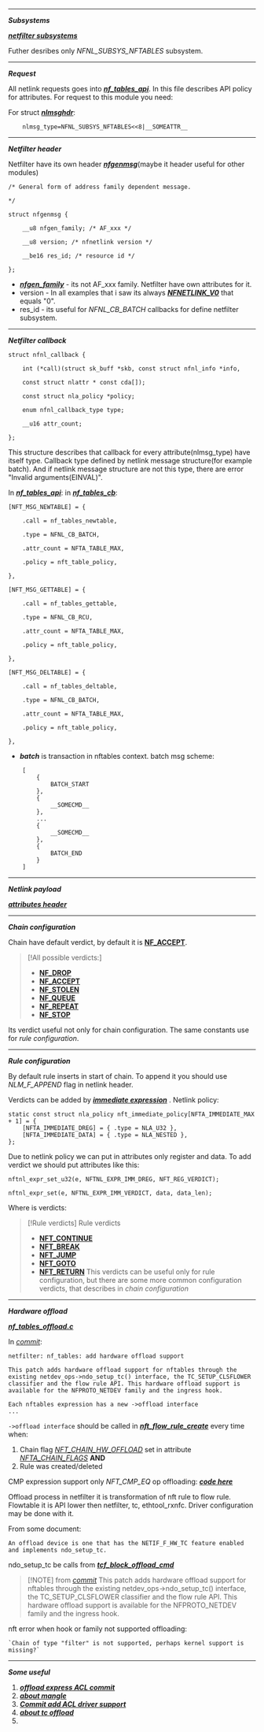 
***

***Subsystems***

***[netfilter subsystems](https://elixir.bootlin.com/linux/latest/source/include/uapi/linux/netfilter/nfnetlink.h#L51)***

Futher desribes only *NFNL_SUBSYS_NFTABLES* subsystem.

***

***Request***

All netlink requests goes into ***[nf_tables_api](https://elixir.bootlin.com/linux/latest/source/net/netfilter/nf_tables_api.c)***. In this file describes API policy for attributes. For request to this module you need:

For struct ***[nlmsghdr](https://elixir.bootlin.com/linux/latest/source/tools/include/uapi/linux/netlink.h#L44)***:
```
	nlmsg_type=NFNL_SUBSYS_NFTABLES<<8|__SOMEATTR__
```


***

***Netfilter header***

Netfilter have its own header ***[nfgenmsg](https://elixir.bootlin.com/linux/latest/source/include/uapi/linux/netfilter/nfnetlink.h#L34)***(maybe it header useful for other modules)

```
/* General form of address family dependent message.

*/

struct nfgenmsg {

	__u8 nfgen_family; /* AF_xxx */
	
	__u8 version; /* nfnetlink version */
	
	__be16 res_id; /* resource id */

};
```

- ***[nfgen_family](https://elixir.bootlin.com/linux/latest/source/include/uapi/linux/netfilter.h#L58)*** - its not AF_xxx family. Netfilter have own attributes for it.
- version - In all examples that i saw its always ***[NFNETLINK_V0](https://elixir.bootlin.com/linux/latest/source/include/uapi/linux/netfilter/nfnetlink.h#L40)*** that equals "0".
- res_id - its useful for *NFNL_CB_BATCH* callbacks for define netfilter subsystem.

***

***Netfilter callback***


```
struct nfnl_callback {

	int (*call)(struct sk_buff *skb, const struct nfnl_info *info,
	
	const struct nlattr * const cda[]);
	
	const struct nla_policy *policy;
	
	enum nfnl_callback_type type;
	
	__u16 attr_count;

};
```

This structure describes that callback for every attribute(nlmsg_type) have itself type. Callback type defined by netlink message structure(for example batch). And if netlink message structure are not this type, there are error "Invalid arguments(EINVAL)".

In ***[nf_tables_api](https://elixir.bootlin.com/linux/latest/source/net/netfilter/nf_tables_api.c)***:
in ***[nf_tables_cb](https://elixir.bootlin.com/linux/latest/C/ident/nf_tables_cb)***:
```
[NFT_MSG_NEWTABLE] = {

	.call = nf_tables_newtable,
	
	.type = NFNL_CB_BATCH,
	
	.attr_count = NFTA_TABLE_MAX,
	
	.policy = nft_table_policy,

},

[NFT_MSG_GETTABLE] = {

	.call = nf_tables_gettable,
	
	.type = NFNL_CB_RCU,
	
	.attr_count = NFTA_TABLE_MAX,
	
	.policy = nft_table_policy,

},

[NFT_MSG_DELTABLE] = {

	.call = nf_tables_deltable,
	
	.type = NFNL_CB_BATCH,
	
	.attr_count = NFTA_TABLE_MAX,
	
	.policy = nft_table_policy,

},
```


- ***batch*** is transaction in nftables context.
	batch msg scheme:
```
	[
		{ 
			BATCH_START
		},
		{
			__SOMECMD__
		},
		...
		{
			__SOMECMD__
		},
		{
			BATCH_END
		}
	]
```

***

***Netlink payload***

***[attributes header](https://elixir.bootlin.com/linux/latest/source/include/uapi/linux/netfilter/nf_tables.h)***

***

***Chain configuration***

Chain have default verdict, by default it is  **[NF_ACCEPT](https://elixir.bootlin.com/linux/latest/source/include/uapi/linux/netfilter.h#L12)**. 

> [!All possible verdicts:]
> 
> - **[NF_DROP](https://elixir.bootlin.com/linux/latest/source/include/uapi/linux/netfilter.h#L11)**
> - **[NF_ACCEPT](https://elixir.bootlin.com/linux/latest/source/include/uapi/linux/netfilter.h#L12)**
> - **[NF_STOLEN](https://elixir.bootlin.com/linux/latest/C/ident/NF_STOLEN)**
> - **[NF_QUEUE](https://elixir.bootlin.com/linux/latest/C/ident/NF_QUEUE)**
> - **[NF_REPEAT](https://elixir.bootlin.com/linux/latest/C/ident/NF_REPEAT)**
> - **[NF_STOP](https://elixir.bootlin.com/linux/latest/C/ident/NF_STOP)**

Its verdict useful not only for chain configuration. The same constants use for *rule configuration*. 


***

***Rule configuration***

By default rule inserts in start of chain. To append it you should use *NLM_F_APPEND* flag in netlink header. 

Verdicts can be added by ***[immediate expression](https://elixir.bootlin.com/linux/latest/source/net/netfilter/nft_immediate.c)*** . Netlink policy:

```
static const struct nla_policy nft_immediate_policy[NFTA_IMMEDIATE_MAX + 1] = {
	[NFTA_IMMEDIATE_DREG] = { .type = NLA_U32 },
	[NFTA_IMMEDIATE_DATA] = { .type = NLA_NESTED },
};
```

Due to netlink policy we can put in attributes only register and data. To add verdict we should put attributes like this:

```
nftnl_expr_set_u32(e, NFTNL_EXPR_IMM_DREG, NFT_REG_VERDICT);

nftnl_expr_set(e, NFTNL_EXPR_IMM_VERDICT, data, data_len);
```

Where is verdicts:


> [!Rule verdicts] Rule verdicts
> - **[NFT_CONTINUE](https://elixir.bootlin.com/linux/latest/C/ident/NFT_CONTINUE)**
> - **[NFT_BREAK](https://elixir.bootlin.com/linux/latest/C/ident/NFT_BREAK)**
> - **[NFT_JUMP](https://elixir.bootlin.com/linux/latest/C/ident/NFT_JUMP)**
> - **[NFT_GOTO](https://elixir.bootlin.com/linux/latest/C/ident/NFT_GOTO)**
> - **[NFT_RETURN](https://elixir.bootlin.com/linux/latest/C/ident/NFT_RETURN)**
> This verdicts can be useful only for rule configuration, but there are some more common configuration verdicts, that describes in *chain configuration*  


---

***Hardware offload***

***[nf_tables_offload.c](https://elixir.bootlin.com/linux/latest/source/net/netfilter/nf_tables_offload.c)***

In *[commit](https://github.com/torvalds/linux/commit/c9626a2cbdb20e26587b3fad99960520a023432b)*:

```
netfilter: nf_tables: add hardware offload support  
  
This patch adds hardware offload support for nftables through the  
existing netdev_ops->ndo_setup_tc() interface, the TC_SETUP_CLSFLOWER  
classifier and the flow rule API. This hardware offload support is  
available for the NFPROTO_NETDEV family and the ingress hook.

Each nftables expression has a new ->offload interface
...
```

`->offload interface` should be called in ***[nft_flow_rule_create](https://elixir.bootlin.com/linux/latest/C/ident/nft_flow_rule_create)*** every time when:
1. Chain flag *[NFT_CHAIN_HW_OFFLOAD](https://elixir.bootlin.com/linux/latest/source/include/uapi/linux/netfilter/nf_tables.h#L218)* set in attribute *[NFTA_CHAIN_FLAGS](https://elixir.bootlin.com/linux/latest/source/include/uapi/linux/netfilter/nf_tables.h#L251)* 
	**AND**
2. Rule was created/deleted

CMP expression support only *NFT_CMP_EQ* op offloading: ***[code here](https://elixir.bootlin.com/linux/latest/source/net/netfilter/nft_cmp.c#L149)***

Offload process in netfilter it is transformation of nft rule to flow rule. Flowtable it is API lower then netfilter, tc, ethtool_rxnfc. Driver configuration may be done with it. 

From some document:
```
An offload device is one that has the NETIF_F_HW_TC feature enabled and implements ndo_setup_tc. 
```

ndo_setup_tc be calls from ***[tcf_block_offload_cmd](https://elixir.bootlin.com/linux/latest/C/ident/tcf_block_offload_cmd)*** 


> [!NOTE] from *[commit](https://github.com/torvalds/linux/commit/c9626a2cbdb20e26587b3fad99960520a023432b)*
> This patch adds hardware offload support for nftables through the
existing netdev_ops->ndo_setup_tc() interface, the TC_SETUP_CLSFLOWER
classifier and the flow rule API. This hardware offload support is
available for the NFPROTO_NETDEV family and the ingress hook.

nft error when hook or family not supported offloading:

	`Chain of type "filter" is not supported, perhaps kernel support is missing?`

***

***Some useful***

1. ***[offload express ACL commit](https://lwn.net/Articles/775046/)***
2. ***[about mangle](https://translated.turbopages.org/proxy_u/en-ru.ru.48954f61-6672e6e8-b5946fb7-74722d776562/https/serverfault.com/questions/467756/what-is-the-mangle-table-in-iptables)***
3. ***[Commit add ACL driver support](https://github.com/torvalds/linux/commit/002841be134e60994a34b510eebf5f091d0cd6c6)***
4. ***[about tc offload](https://netdevconf.info/2.2/papers/horman-tcflower-talk.pdf)***
5. 